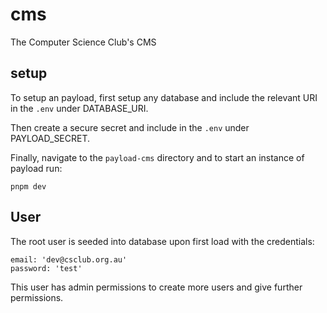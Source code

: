 # cms
The Computer Science Club's CMS


## setup
To setup an payload, first setup any database and include the relevant URI in the `.env` under DATABASE_URI. 

Then create a secure secret and include in the `.env` under PAYLOAD_SECRET. 

Finally, navigate to the `payload-cms` directory and to start an instance of payload run:
```
pnpm dev
```

## User
The root user is seeded into database upon first load with the credentials:
```
email: 'dev@csclub.org.au'
password: 'test'
```

This user has admin permissions to create more users and give further permissions.